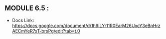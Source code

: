 ## MODULE 6.5 :

- Docs Link: https://docs.google.com/document/d/1h9lLYr11R0EarM26UxcY3eBnHrzAECmYeR7sT-brsPg/edit?tab=t.0
